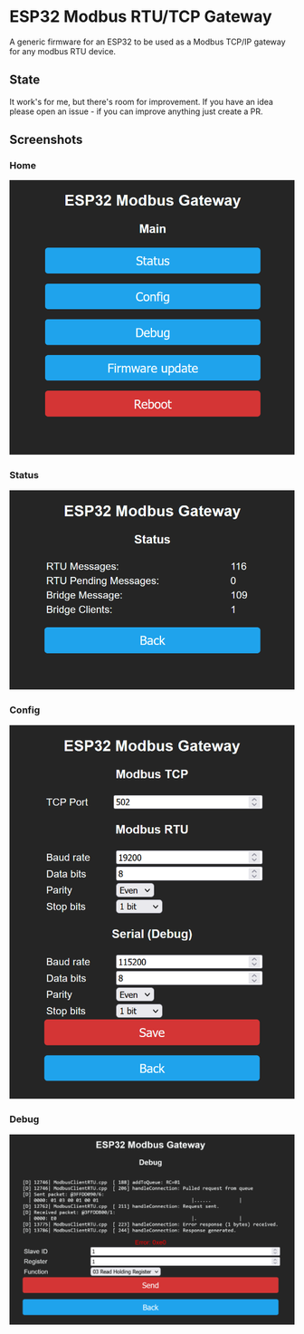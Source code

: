 # ESP32 Modbus RTU/TCP Gateway

A generic firmware for an ESP32 to be used as a Modbus TCP/IP gateway for any modbus RTU device.

## State

It work's for me, but there's room for improvement. If you have an idea please open an issue - if you can improve anything just create a PR.

## Screenshots

### Home

![Home](doc/img/home.png)

### Status

![Status](doc/img/status.png)

### Config

![Config](doc/img/config.png)

### Debug

![Debug](doc/img/debug.png)
